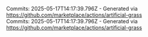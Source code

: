 Commits: 2025-05-17T14:17:39.796Z - Generated via https://github.com/marketplace/actions/artificial-grass
<br>
Commits: 2025-05-17T14:17:39.796Z - Generated via https://github.com/marketplace/actions/artificial-grass
<br>
